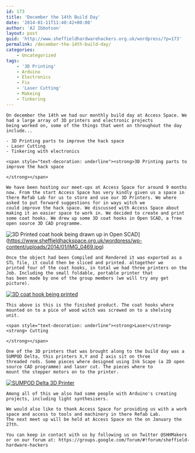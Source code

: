 ```yaml
---
id: 173
title: 'December the 14th Build Day'
date: '2014-01-11T11:40:42+00:00'
author: 'AJ Ibbotson'
layout: post
guid: 'http://www.sheffieldhardwarehackers.org.uk/wordpress/?p=173'
permalink: /december-the-14th-build-day/
categories:
    - Uncategorized
tags:
    - '3D Printing'
    - Arduino
    - Electronics
    - Fix
    - 'Laser Cutting'
    - Makeing
    - Tinkering
---
```


```
On december the 14th we had our monthly build day at Access Space. We had a large array of 3D printers and electronic projects
being worked on, some of the things that went on throughout the day include...
```

```
- 3D Printing parts to improve the hack space
- Laser Cutting
- Tinkering with electronics

<span style="text-decoration: underline"><strong>3D Printing parts to improve the hack space

</strong></span>
```

```
We have been hosting our meet-ups at Access Space for around 9 months now. From the start Access Space has very kindly given us a space in there Refab Lab for us to store and use our 3D Printers. We where asked to put forward suggestions for in ways witch we
could improve the hack space. We discussed with Access Space about making it an easier space to work in. We decided to create and print some coat hooks. We drew up some 3D coat hooks in Open SCAD, a free open source 3D CAD programme.
```

![3D Printed coat hook being drawn up in Open SCAD ](https://www.sheffieldhackspace.org.uk/wordpress/wp-content/uploads/2014/01/IMG_0469-300x224.jpg)](https://www.sheffieldhackspace.org.uk/wordpress/wp-content/uploads/2014/01/IMG_0469.jpg)

```
Once the object had been Compiled and Rendered it was exported as a STL file, it could then be sliced and printed. altogether we
printed four of the coat hooks, in total we had three printers on the Job. Including the small foldable, portable printer that
has been made by one of the group members (we will try any get picture).
```

[![3D coat hook being printed](https://www.sheffieldhackspace.org.uk/wordpress/wp-content/uploads/2014/01/IMG_0470-300x224.jpg)](https://www.sheffieldhackspace.org.uk/wordpress/wp-content/uploads/2014/01/IMG_0470.jpg)

```
This above is this is the finished product. The coat hooks where mounted on to a pice of wood witch was screwed on to a shelving
unit.

<span style="text-decoration: underline"><strong>Laser</strong><strong> Cutting

</strong></span>
```

```
One of the 3D printers that was brought along to the build day was a SUMPOD Delta, this printers X,Y and Z axis sit on three
threaded rods. Some pieces where designed using Ink Scape (a 2D open source CAD programme) and laser cut. The pieces where to
mount the stepper motors on to the printer.
```

[![SUMPOD Delta 3D Printer](https://www.sheffieldhackspace.org.uk/wordpress/wp-content/uploads/2014/01/IMG_0476-300x224.jpg)](https://www.sheffieldhackspace.org.uk/wordpress/wp-content/uploads/2014/01/IMG_0476.jpg)

```
Among all of this we also had some people with Arduino's creating projects, including light synthesisers.  

We would also like to thank Access Space for providing us with a work space and access to tools and machinery in there Refab Lab.
The next meet up will be held at Access Space on the on January the 27th.

You can keep in contact with us by following us on Twitter @SHHMakers or on our forum at: https://groups.google.com/forum/#!forum/sheffield-hardware-hackers
```